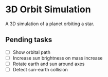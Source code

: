 # 3D Orbit Simulation

A 3D simulation of a planet orbiting a star.

## Pending tasks

- [ ] Show orbital path
- [ ] Increase sun brightness on mass increase
- [ ] Rotate earth and sun around axes
- [ ] Detect sun-earth collision
